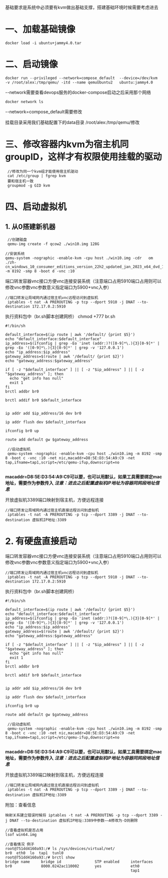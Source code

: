 基础要求是系统中必须要有kvm做出基础支撑，搭建基础环境时候需要考虑进去
# 一、加载基础镜像
```
docker load -i ubuntu+jammy4.0.tar
```
# 二、启动镜像
```
docker run --privileged --network=compose_default  --device=/dev/kvm  -v /root/alex:/tmp/qemu/ -itd --name qemuUbuntu2   ubuntu:jammy4.0
```
--network需要查看devops服务的docker-compose启动之后采用那个网络
```
docker network ls
```
--network=compose_default需要修改

挂载目录采用我们基础配置下的data目录
/root/alex:/tmp/qemu/修改

# 三、修改容器内kvm为宿主机同groupID，这样才有权限使用挂载的驱动
```
 //修改为同一个kvm组才能使用宿主机驱动
 cat /etc/group | fgrep kvm
 要和宿主机一致
 groupmod -g GID kvm
```

# 四、启动虚拟机
## 1. 从0搭建新机器
```
 //创建磁盘
 qemu-img create -f qcow2 ./win10.img 128G
```

```
//安装系统
qemu-system -nographic -enable-kvm -cpu host ./win10.img -cdr   om ./zh-cn_windows_10_consumer_editions_version_22h2_updated_jan_2023_x64_dvd_1973df35.iso    -m 8192 -smp 8 -boot d -vnc :10
```

端口转发容器vnc接口方便vnc连接安装系统（注意端口占用5910端口占用则可以修改vnc参数vnc参数意义指定端口为5900+vnc入参）
```
//端口转发让局域网内通过宿主机vnc远程访问到虚拟机
 iptables -t nat -A PREROUTING -p tcp --dport 5910 -j DNAT --to-destination 172.17.0.2:5910
```

执行资料包中（br.sh脚本创建网桥）
chmod +777 br.sh
```
#!/bin/sh

default_interface=$(ip route | awk '/default/ {print $5}')
echo "default_interface:$default_interface"
ip_address=$(ifconfig | grep -Eo 'inet (addr:)?([0-9]*\.){3}[0-9]*' | grep -Eo '([0-9]*\.){3}[0-9]*' | grep -v '127.0.0.1')
echo "ip_address:$ip_address"
gateway_address=$(route | awk '/default/ {print $2}')
echo "gateway_address:$gateway_address"

if [ -z "$default_interface" ] || [ -z "$ip_address" ] || [ -z "$gateway_address" ]; then
  echo "get info has null"
  exit 1
fi
brctl addbr br0

brctl addif br0 $default_interface


ip addr add $ip_address/16 dev br0

ip addr flush dev $default_interface

ifconfig br0 up

route add default gw $gateway_address

```


```
 //启动虚拟机
 qemu-system -nographic -enable-kvm -cpu host ./win10.img -m 8192 -smp 8 -boot c -vnc :10 -net nic,macaddr=D8:5E:D3:54:A9:C9 -net tap,ifname=tap1,script=/etc/qemu-ifup,downscript=no
 
```
****macaddr=D8:5E:D3:54:A9:C9可以要，也可以用默认，如果工具需要绑定mac地址，需要作为参数传入****
***注意：进去之后配置虚拟机IP地址为容器同网段地址信息***

开放虚拟机3389端口映射到宿主机，方便远程连接
```
//端口转发让局域网内通过宿主机直接远程访问到虚拟机
 iptables -t nat -A PREROUTING -p tcp --dport 3389 -j DNAT --to-destination 虚拟机IP地址:3389
```

# 2. 有硬盘直接启动

端口转发容器vnc接口方便vnc连接安装系统（注意端口占用5910端口占用则可以修改vnc参数vnc参数意义指定端口为5900+vnc入参）
```
//端口转发让局域网内通过宿主机vnc远程访问到虚拟机
 iptables -t nat -A PREROUTING -p tcp --dport 5910 -j DNAT --to-destination 172.17.0.2:5910
```

执行资料包中（br.sh脚本创建网桥）
```
#!/bin/sh

default_interface=$(ip route | awk '/default/ {print $5}')
echo "default_interface:$default_interface"
ip_address=$(ifconfig | grep -Eo 'inet (addr:)?([0-9]*\.){3}[0-9]*' | grep -Eo '([0-9]*\.){3}[0-9]*' | grep -v '127.0.0.1')
echo "ip_address:$ip_address"
gateway_address=$(route | awk '/default/ {print $2}')
echo "gateway_address:$gateway_address"

if [ -z "$default_interface" ] || [ -z "$ip_address" ] || [ -z "$gateway_address" ]; then
  echo "get info has null"
  exit 1
fi
brctl addbr br0

brctl addif br0 $default_interface


ip addr add $ip_address/16 dev br0

ip addr flush dev $default_interface

ifconfig br0 up

route add default gw $gateway_address

```


```
 //启动虚拟机
 qemu-system -nographic -enable-kvm -cpu host ./win10.img -m 8192 -smp 8 -boot c -vnc :10 -net nic,macaddr=D8:5E:D3:54:A9:C9 -net tap,ifname=tap1,script=/etc/qemu-ifup,downscript=no
 
```
****macaddr=D8:5E:D3:54:A9:C9可以要，也可以用默认，如果工具需要绑定mac地址，需要作为参数传入****
***注意：进去之后配置虚拟机IP地址为容器同网段地址信息***

开放虚拟机3389端口映射到宿主机，方便远程连接
```
//端口转发让局域网内通过宿主机直接远程访问到虚拟机
 iptables -t nat -A PREROUTING -p tcp --dport 3389 -j DNAT --to-destination 虚拟机IP地址:3389
```


附加：查看信息
```
映射关系建立错误时候将 iptables -t nat -A PREROUTING -p tcp --dport 3389 -j DNAT --to-destination 虚拟机IP地址:3389中参数——A修改为-D则删除

//查看虚拟机是否占用
lsof win64.img

//查看情况 例子
root@751dd4160a93:/# ls /sys/devices/virtual/net/
br0  eth0  lo  tap1  tunl0
root@751dd4160a93:/# brctl show
bridge name     bridge id               STP enabled     interfaces
br0             8000.0242ac110002       yes             eth0
                                                        tap1
```

